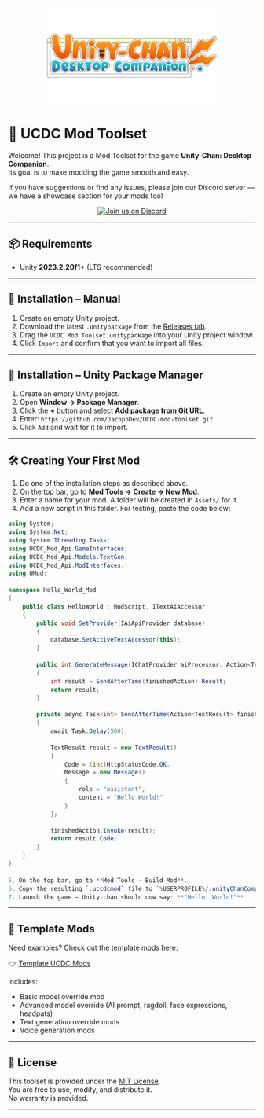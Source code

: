 <!-- Banner Image -->
<p align="center">
  <img src="Docs/ucdc_logo.png" alt="Unity-Chan: Desktop Companion"  style="max-height: 200px;" />
</p>

# 🧰 UCDC Mod Toolset

Welcome! This project is a Mod Toolset for the game **Unity-Chan: Desktop Companion**.  
Its goal is to make modding the game smooth and easy.

If you have suggestions or find any issues, please join our Discord server — we have a showcase section for your mods too!

<!-- Discord Button -->
<p align="center">
  <a href="https://discord.gg/UWpYYrFTuY" target="_blank">
    <img src="https://img.shields.io/discord/123456789012345678?label=Join%20us%20on%20Discord&logo=discord&style=for-the-badge" alt="Join us on Discord">
  </a>
</p>

---

## 📦 Requirements

- Unity **2023.2.20f1+** (LTS recommended)

---

## 🔨 Installation – Manual

1. Create an empty Unity project.
2. Download the latest `.unitypackage` from the [Releases tab](https://github.com/JacopoDev/UCDC-mod-toolset/releases).
3. Drag the `UCDC Mod Toolset.unitypackage` into your Unity project window.
4. Click `Import` and confirm that you want to import all files.

---

## 🚀 Installation – Unity Package Manager

1. Create an empty Unity project.
2. Open **Window → Package Manager**.
3. Click the **+** button and select **Add package from Git URL**.
4. Enter: `https://github.com/JacopoDev/UCDC-mod-toolset.git`
5. Click `Add` and wait for it to import.

---

## 🛠️ Creating Your First Mod

1. Do one of the installation steps as described above.
2. On the top bar, go to **Mod Tools → Create → New Mod**.
3. Enter a name for your mod. A folder will be created in `Assets/` for it.
4. Add a new script in this folder. For testing, paste the code below:
``` csharp
using System;
using System.Net;
using System.Threading.Tasks;
using UCDC_Mod_Api.GameInterfaces;
using UCDC_Mod_Api.Models.TextGen;
using UCDC_Mod_Api.ModInterfaces;
using UMod;

namespace Hello_World_Mod
{
    public class HelloWorld : ModScript, ITextAiAccessor
    {
        public void SetProvider(IAiApiProvider database)
        {
            database.SetActiveTextAccessor(this);
        }

        public int GenerateMessage(IChatProvider aiProcessor, Action<TextResult> finishedAction)
        {
            int result = SendAfterTime(finishedAction).Result;
            return result;
        }

        private async Task<int> SendAfterTime(Action<TextResult> finishedAction)
        {
            await Task.Delay(500);

            TextResult result = new TextResult()
            {
                Code = (int)HttpStatusCode.OK,
                Message = new Message()
                {
                    role = "assistant",
                    content = "Hello World!"
                }
            };

            finishedAction.Invoke(result);
            return result.Code;
        }
    }
}

5. On the top bar, go to **Mod Tools → Build Mod**.
6. Copy the resulting `.uccdcmod` file to `%USERPROFILE%/.unityChanCompanion/Mods/`.
7. Launch the game — Unity-chan should now say: **"Hello, World!"**
```
---

## 📁 Template Mods

Need examples? Check out the template mods here:

👉 [Template UCDC Mods](https://github.com/JacopoDev/ExampleMods)

Includes:
- Basic model override mod
- Advanced model override (AI prompt, ragdoll, face expressions, headpats)
- Text generation override mods
- Voice generation mods

---

## 🧾 License

This toolset is provided under the [MIT License](LICENSE).  
You are free to use, modify, and distribute it.  
No warranty is provided.

---